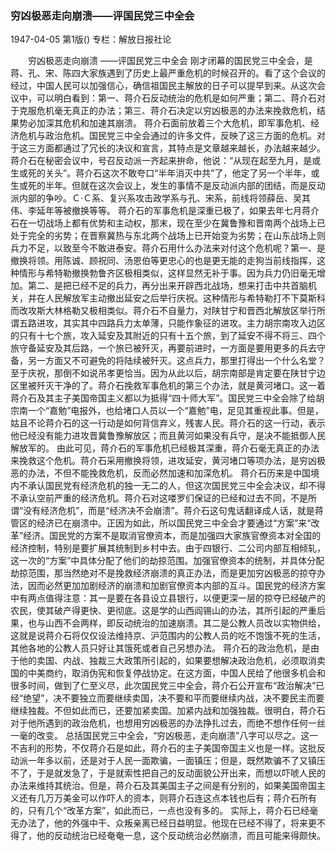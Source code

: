 ### 穷凶极恶走向崩溃——评国民党三中全会

1947-04-05
第1版()
专栏：解放日报社论

　　穷凶极恶走向崩溃
    ——评国民党三中全会
    刚才闭幕的国民党三中全会，是蒋、孔、宋、陈四大家族遇到了历史上最严重危机的时候召开的。看了这个会议的经过，中国人民可以加强信心，确信祖国民主解放的日子可以提早到来。从这次会议中，可以明白看到：第一、蒋介石反动统治的危机是如何严重；第二、蒋介石对于克服危机毫无真正的办法；第三、蒋介石决定以穷凶极恶的办法来挽救危机，结果势必加深其危机和加速其崩溃。
    蒋介石面前放着三个大危机，即军事危机、经济危机与政治危机。国民党三中全会通过的许多文件，反映了这三方面的危机。对于这三方面都通过了冗长的决议和宣言，其特点是文章越来越长，办法越来越少。蒋介石在秘密会议中，号召反动派一齐起来拚命，他说：“从现在起至九月，是或生或死的关头”。蒋介石这次不敢夸口“半年消灭中共”了，他定了另一个半年，或生或死的半年。但就在这次会议上，发生的事情不是反动派内部的团结，而是反动派内部的争吵。Ｃ·Ｃ系、复兴系攻击政学系与孔、宋系，前线将领薛岳、吴其伟、李延年等被撤换等等。
    蒋介石的军事危机是深重已极了，如果去年七月蒋介石在一切战场上都有优势和主动权，那末，现在至少在冀鲁豫和晋南两个战场上已处于完全的劣势；在晋察冀热与东北两个战场上已开始变为劣势；在山东战场上则兵力不足，以致至今不敢进泰安。蒋介石用什么办法来对付这个危机呢？第一、是撤换将领。用陈诚、顾祝同、汤恩伯等更忠心的也是更无能的走狗当前线指挥，这种情形与希特勒撤换勃鲁齐区极相类似，这样显然无补于事。因为兵力仍旧毫无增加。第二、是把已经不足的兵力，再分出来开辟西北战场，想来打击中共首脑机关，并在人民解放军主动撤出延安之后举行庆祝。这种情形与希特勒打不下莫斯科而改攻斯大林格勒又极相类似。蒋介石不自量力，对陕甘宁和晋西北解放区举行所谓五路进攻，其实其中四路兵力太单薄，只能作象征的进攻。主力胡宗南攻入边区的只有十七个旅，攻入延安及其附近的只有十五个旅，到了延安不得不将三、四个旅守备延安及其后路，一个旅已被歼灭，再要前进时，一方面是要用更多的兵去守备，另一方面又不可避免的将陆续被歼灭。这点兵力，那里打得出一个什么名堂？至于庆祝，那倒不如说吊孝更恰当。因为从此以后，胡宗南部是肯定要在陕甘宁边区里被歼灭干净的了。蒋介石挽救军事危机的第三个办法，就是黄河堵口。这一着蒋介石及其主子美国帝国主义都以为抵得“四十师大军”。国民党三中全会除了给胡宗南一个“嘉勉”电报外，也给堵口人员以一个“嘉勉”电，足见其重视此事。但是，姑且不论蒋介石的这一行动是如何背信弃义，残害人民。蒋介石的这一行动，表示他已经没有能力进攻晋冀鲁豫解放区；而且黄河如果没有兵守，是决不能抵御人民解放军的。
    由此可见，蒋介石的军事危机已经极其深重，蒋介石毫无真正的办法来挽救这个危机。蒋介石采用撤换将领，进攻延安，黄河堵口等项办法，是穷凶极恶的办法，不但不能挽救危机，反而必然加速和加深危机。
    蒋介石历来是中国境内不承认国民党有经济危机的独一无二的人，但这次国民党三中全会决议，却不得不承认空前严重的经济危机。蒋介石对这喽罗们保证的已经和过去不同，不是所谓“没有经济危机”，而是“经济决不会崩溃”。蒋介石这句鬼话翻译成人话，就是蒋管区的经济已在崩溃中。正因为如此，所以国民党三中全会才要通过“方案”来“改革”经济。国民党的方案不是取消官僚资本，而是加强四大家族官僚资本对全国的经济控制，特别是要扩展其统制到乡村中去。由于四银行、二公司内部互相倾轧，这一次的“方案”中具体分配了他们的劫掠范围。加强官僚资本的统制，并具体分配劫掠范围，那当然绝对不是挽救经济崩溃的真正办法，而是更加穷凶极恶的掠夺办法，因而必然更加加剧经济的崩溃和加剧官僚资本内部的互斗。国民党的经济方案中有两点值得注意：其一是要在各县设立县银行，以便更深一层的掠夺已经破产的农民，使其破产得更快、更彻底。这是学的山西阎锡山的办法，其所引起的严重后果，也与山西不会两样，即反动统治的加速崩溃。其二是公教人员改以实物供给，这就是说蒋介石将仅仅设法维持京、沪范围内的公教人员的吃不饱饿不死的生活，其他各地的公教人员只好让其饿死或者自己另想办法。
    蒋介石的政治危机，是由于他的卖国、内战、独裁三大政策所引起的，如果要想解决政治危机，必须取消卖国的中美商约，取消伪宪和恢复停战协定。在这方面，中国人民给了他很多机会和很多时间，做到了仁至义尽，此次国民党三中全会，蒋介石公开宣布“政治解决”已经“绝望”，决不要独立而要继续卖国，决不要和平而要继续内战，决不要民主而要继续独裁。不但如此而已，还要加紧卖国。加紧内战和加强独裁。很明白，蒋介石对于他所遇到的政治危机，也想用穷凶极恶的办法挣扎过去，而绝不想作任何一丝一毫的改变。
    总括国民党三中全会，“穷凶极恶，走向崩溃”八字可以尽之。这一不吉利的形势，不仅蒋介石是如此，蒋介石的主子美国帝国主义也是一样。这批反动派一年多以前，还是对于人民一面欺骗，一面镇压；但是，既然欺骗不了又镇压不了，于是就发急了，于是就索性把自己的反动面貌公开出来，而想以吓唬人民的办法来维持其统治。但是，蒋介石及其美国主子之间是有分别的，如果美国帝国主义还有几万万美金可以作吓人的资本，则蒋介石连这点本钱也后有；蒋介石所有的，只有几个“改革方案”，如此而已，一点也没有多的。
    实际上，蒋介石已经毫无办法了，他的外强中干、众叛亲离已经日益明显。他现在已经不得了，将来更不得了，他的反动统治已经奄奄一息，这个反动统治必然崩溃，而且可能来得颇快。

